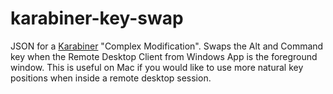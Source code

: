 # karabiner-key-swap
JSON for a [Karabiner](https://karabiner-elements.pqrs.org/docs/) "Complex Modification". Swaps the Alt and Command key when the Remote Desktop Client from Windows App is the foreground window. This is useful on Mac if you would like to use more natural key positions when inside a remote desktop session.
